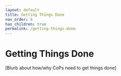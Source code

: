 ```yaml
---
layout: default
title: Getting Things Done
nav_order: 6
has_children: true
permalink: /getting-things-done
---
```

# Getting Things Done

[Blurb about how/why CoPs need to get things done]